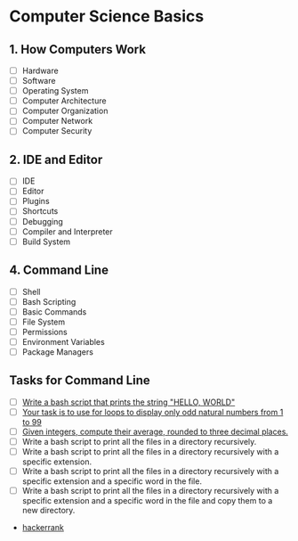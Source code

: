# Computer Science Basics

## 1. How Computers Work

- [ ] Hardware
- [ ] Software
- [ ] Operating System
- [ ] Computer Architecture
- [ ] Computer Organization
- [ ] Computer Network
- [ ] Computer Security

## 2. IDE and Editor

- [ ] IDE
- [ ] Editor
- [ ] Plugins
- [ ] Shortcuts
- [ ] Debugging
- [ ] Compiler and Interpreter
- [ ] Build System

## 4. Command Line

- [ ] Shell
- [ ] Bash Scripting
- [ ] Basic Commands
- [ ] File System
- [ ] Permissions
- [ ] Environment Variables
- [ ] Package Managers

## Tasks for Command Line

- [ ] [Write a bash script that prints the string "HELLO, WORLD"](https://www.hackerrank.com/challenges/bash-tutorials-lets-echo/problem?isFullScreen=true)
- [ ] [Your task is to use for loops to display only odd natural numbers from 1 to 99](https://www.hackerrank.com/challenges/bash-tutorials---looping-and-skipping/problem?isFullScreen=true)
- [ ] [Given  integers, compute their average, rounded to three decimal places.](https://www.hackerrank.com/challenges/bash-tutorials---compute-the-average/problem?isFullScreen=true)
- [ ] Write a bash script to print all the files in a directory recursively.
- [ ] Write a bash script to print all the files in a directory recursively with a specific extension.
- [ ] Write a bash script to print all the files in a directory recursively with a specific extension and a specific word in the file.
- [ ] Write a bash script to print all the files in a directory recursively with a specific extension and a specific word in the file and copy them to a new directory.

- [hackerrank](https://www.hackerrank.com/)
